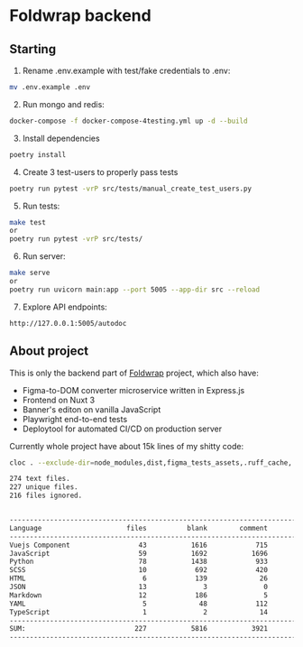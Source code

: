 # Foldwrap backend

## Starting

1. Rename .env.example with test/fake credentials to .env:
```bash
mv .env.example .env
```

2. Run mongo and redis:
```bash
docker-compose -f docker-compose-4testing.yml up -d --build
```

3. Install dependencies
```bash
poetry install
```

4. Create 3 test-users to properly pass tests
```bash
poetry run pytest -vrP src/tests/manual_create_test_users.py
```

5. Run tests:
```bash
make test
or
poetry run pytest -vrP src/tests/
```

6. Run server:
```bash
make serve
or
poetry run uvicorn main:app --port 5005 --app-dir src --reload
```

7. Explore API endpoints:
```
http://127.0.0.1:5005/autodoc
```


## About project

This is only the backend part of [Foldwrap](https://foldwrap.com) project, which also have:

- Figma-to-DOM converter microservice written in Express.js
- Frontend on Nuxt 3
- Banner's editon on vanilla JavaScript
- Playwright end-to-end tests
- Deploytool for automated CI/CD on production server

Currently whole project have about 15k lines of my shitty code:

```bash
cloc . --exclude-dir=node_modules,dist,figma_tests_assets,.ruff_cache,.env,.pytest_cache,.nuxt,.output,logs,Makefile,testing_assets,mount,trash,Dockerfile --exclude-ext=svg,lockb,sh,ini,txt,toml

274 text files.
227 unique files.
216 files ignored.


-------------------------------------------------------------------------------
Language                     files          blank        comment           code
-------------------------------------------------------------------------------
Vuejs Component                 43           1616            715           4168
JavaScript                      59           1692           1696           3880
Python                          78           1438            933           2978
SCSS                            10            692            420           1777
HTML                             6            139             26            690
JSON                            13              3              0            437
Markdown                        12            186              5            326
YAML                             5             48            112            284
TypeScript                       1              2             14             34
-------------------------------------------------------------------------------
SUM:                           227           5816           3921          14574
-------------------------------------------------------------------------------
```